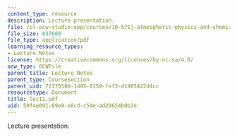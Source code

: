```yaml
---
content_type: resource
description: Lecture presentation.
file: /ol-ocw-studio-app/courses/10-571j-atmospheric-physics-and-chemistry-spring-2006/59f4e09189e9e8cdc54e4d20654b0b2e_lec11.pdf
file_size: 837660
file_type: application/pdf
learning_resource_types:
- Lecture Notes
license: https://creativecommons.org/licenses/by-nc-sa/4.0/
ocw_type: OCWFile
parent_title: Lecture Notes
parent_type: CourseSection
parent_uid: 72175500-1d85-0159-fef3-d1905422d4cc
resourcetype: Document
title: lec11.pdf
uid: 59f4e091-89e9-e8cd-c54e-4d20654b0b2e
---
```

Lecture presentation.